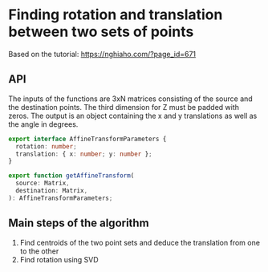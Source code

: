 # Finding rotation and translation between two sets of points

Based on the tutorial: https://nghiaho.com/?page_id=671

## API

The inputs of the functions are 3xN matrices consisting of the source and the destination points. The third dimension for Z must be padded with zeros. The output is an object containing the x and y translations as well as the angle in degrees.

```ts
export interface AffineTransformParameters {
  rotation: number;
  translation: { x: number; y: number };
}

export function getAffineTransform(
  source: Matrix,
  destination: Matrix,
): AffineTransformParameters;
```

## Main steps of the algorithm

1. Find centroids of the two point sets and deduce the translation from one to the other
2. Find rotation using SVD
